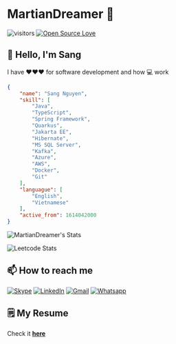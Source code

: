 # MartianDreamer 👋

![visitors](https://visitor-badge.laobi.icu/badge?page_id=MartianDreamer.MartianDreamer)
[![Open Source Love](https://badges.frapsoft.com/os/v2/open-source.svg?v=103)](https://github.com/ellerbrock/open-source-badges/)

## 👋 Hello, I'm **Sang**

I have ❤️❤️❤️ for software development and how 💻 work ️

```json
{
    "name": "Sang Nguyen",
    "skill": [
        "Java",
        "TypeScript",
        "Spring Framework",
        "Quarkus",
        "Jakarta EE",
        "Hibernate",
        "MS SQL Server",
        "Kafka",
        "Azure",
        "AWS",
        "Docker",
        "Git"
    ],
    "languague": [
        "English",
        "Vietnamese"
    ],
    "active_from": 1614042000
}
```

![MartianDreamer's Stats](https://github-readme-stats.vercel.app/api?username=MartianDreamer&show_icons=true&theme=radical&card_width=500&border_radius=10&hide_border=true)

![Leetcode Stats](https://leetcard.jacoblin.cool/MartianDreamer?ext=heatmap&theme=dark&radius=10&border=0)

## 📫 How to reach me

[![Skype](https://img.shields.io/badge/Skype-00AFF0?style=for-the-badge&logo=skype&logoColor=white)](https://join.skype.com/invite/y2NPpF1T7mil)
[![LinkedIn](https://img.shields.io/badge/LinkedIn-0077B5?style=for-the-badge&logo=linkedin&logoColor=white)](https://www.linkedin.com/in/nguyenxuansang9494/)
[![Gmail](https://img.shields.io/badge/Gmail-D14836?style=for-the-badge&logo=gmail&logoColor=white)](mailto:nguyenxuansang9494@gmail.com)
[![Whatsapp](https://img.shields.io/badge/WhatsApp-25D366?style=for-the-badge&logo=whatsapp&logoColor=white)](./qr.jpeg)
## 🗒️ My Resume

Check it [**here**](./resume.md)

